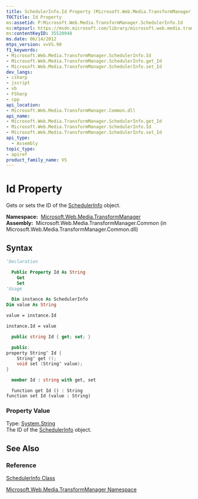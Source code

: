 ```yaml
---
title: SchedulerInfo.Id Property (Microsoft.Web.Media.TransformManager)
TOCTitle: Id Property
ms:assetid: P:Microsoft.Web.Media.TransformManager.SchedulerInfo.Id
ms:mtpsurl: https://msdn.microsoft.com/library/microsoft.web.media.transformmanager.schedulerinfo.id(v=VS.90)
ms:contentKeyID: 35520948
ms.date: 06/14/2012
mtps_version: v=VS.90
f1_keywords:
- Microsoft.Web.Media.TransformManager.SchedulerInfo.Id
- Microsoft.Web.Media.TransformManager.SchedulerInfo.get_Id
- Microsoft.Web.Media.TransformManager.SchedulerInfo.set_Id
dev_langs:
- csharp
- jscript
- vb
- FSharp
- cpp
api_location:
- Microsoft.Web.Media.TransformManager.Common.dll
api_name:
- Microsoft.Web.Media.TransformManager.SchedulerInfo.get_Id
- Microsoft.Web.Media.TransformManager.SchedulerInfo.Id
- Microsoft.Web.Media.TransformManager.SchedulerInfo.set_Id
api_type:
  - Assembly
topic_type:
- apiref
product_family_name: VS
---
```


# Id Property

Gets or sets the ID of the [SchedulerInfo](schedulerinfo-class-microsoft-web-media-transformmanager.md) object.

**Namespace:**  [Microsoft.Web.Media.TransformManager](microsoft-web-media-transformmanager-namespace.md)  
**Assembly:**  Microsoft.Web.Media.TransformManager.Common (in Microsoft.Web.Media.TransformManager.Common.dll)

## Syntax

```vb
'Declaration

  Public Property Id As String
    Get
    Set
'Usage

  Dim instance As SchedulerInfo
Dim value As String

value = instance.Id

instance.Id = value
```

```csharp
  public string Id { get; set; }
```

```cpp
  public:
property String^ Id {
    String^ get ();
    void set (String^ value);
}
```

``` fsharp
  member Id : string with get, set
```

```jscript
  function get Id () : String
function set Id (value : String)
```

### Property Value

Type: [System.String](https://msdn.microsoft.com/library/s1wwdcbf)  
The ID of the [SchedulerInfo](schedulerinfo-class-microsoft-web-media-transformmanager.md) object.  

## See Also

### Reference

[SchedulerInfo Class](schedulerinfo-class-microsoft-web-media-transformmanager.md)

[Microsoft.Web.Media.TransformManager Namespace](microsoft-web-media-transformmanager-namespace.md)

